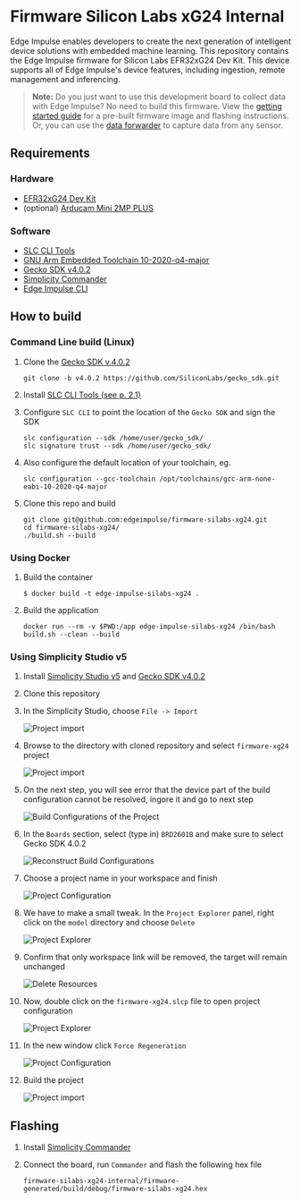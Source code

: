 # Firmware Silicon Labs xG24 Internal

Edge Impulse enables developers to create the next generation of intelligent device solutions with embedded machine learning. This repository contains the Edge Impulse firmware for Silicon Labs EFR32xG24 Dev Kit. This device supports all of Edge Impulse's device features, including ingestion, remote management and inferencing.

> **Note:** Do you just want to use this development board to collect data with Edge Impulse? No need to build this firmware. View the [getting started guide](https://docs.edgeimpulse.com/docs/silabs-xg24) for a pre-built firmware image and flashing instructions. Or, you can use the [data forwarder](https://docs.edgeimpulse.com/docs/cli-data-forwarder) to capture data from any sensor.

## Requirements

### Hardware

* [EFR32xG24 Dev Kit](https://www.silabs.com/wireless/zigbee/efr32mg24-series-2-socs)
* (optional) [Arducam Mini 2MP PLUS](https://www.arducam.com/product/arducam-2mp-spi-camera-b0067-arduino/)

### Software

* [SLC CLI Tools](https://www.silabs.com/documents/public/user-guides/ug520-software-project-generation-configuration-with-slc-cli.pdf)
* [GNU Arm Embedded Toolchain 10-2020-q4-major](https://developer.arm.com/tools-and-software/open-source-software/developer-tools/gnu-toolchain/gnu-rm/downloads)
* [Gecko SDK v4.0.2](https://github.com/SiliconLabs/gecko_sdk/tree/v4.0.2)
* [Simplicity Commander](https://community.silabs.com/s/article/simplicity-commander?language=en_US)
* [Edge Impulse CLI](https://docs.edgeimpulse.com/docs/cli-installation)

## How to build

### Command Line build (Linux)

1. Clone the [Gecko SDK v.4.0.2](https://github.com/SiliconLabs/gecko_sdk/tree/v4.0.2)

    ```
    git clone -b v4.0.2 https://github.com/SiliconLabs/gecko_sdk.git
    ```

1. Install [SLC CLI Tools (see p. 2.1)](https://www.silabs.com/documents/public/user-guides/ug520-software-project-generation-configuration-with-slc-cli.pdf)
1. Configure `SLC CLI` to point the location of the `Gecko SDK` and sign the SDK

    ```
    slc configuration --sdk /home/user/gecko_sdk/
    slc signature trust --sdk /home/user/gecko_sdk/
    ```

1. Also configure the default location of your toolchain, eg.

    ```
    slc configuration --gcc-toolchain /opt/toolchains/gcc-arm-none-eabi-10-2020-q4-major
    ```

1. Clone this repo and build

    ```
    git clone git@github.com:edgeimpulse/firmware-silabs-xg24.git
    cd firmware-silabs-xg24/
    ./build.sh --build
    ```

### Using Docker

1. Build the container

    ```
    $ docker build -t edge-impulse-silabs-xg24 .
    ```

1. Build the application

    ```
    docker run --rm -v $PWD:/app edge-impulse-silabs-xg24 /bin/bash build.sh --clean --build
    ```

### Using Simplicity Studio v5

1. Install [Simplicity Studio v5](https://www.silabs.com/developers/simplicity-studio) and [Gecko SDK v4.0.2](https://github.com/SiliconLabs/gecko_sdk)
1. Clone this repository
1. In the Simplicity Studio, choose `File -> Import`

    ![Project import](doc/import1.png)

1. Browse to the directory with cloned repository and select `firmware-xg24` project

    ![Project import](doc/import2.png)

1. On the next step, you will see error that the device part of the build configuration cannot be resolved, ingore it and go to next step

    ![Build Configurations of the Project](doc/import3.png)

1. In the `Boards` section, select (type in) `BRD2601B` and make sure to select Gecko SDK 4.0.2

    ![Reconstruct Build Configurations](doc/import4.png)

1. Choose a project name in your workspace and finish

    ![Project Configuration](doc/import5.png)

1. We have to make a small tweak. In the `Project Explorer` panel, right click on the `model` directory and choose `Delete`

    ![Project Explorer](doc/import6.png)

1. Confirm that only workspace link will be removed, the target will remain unchanged

    ![Delete Resources](doc/import7.png)

1. Now, double click on the `firmware-xg24.slcp` file to open project configuration

    ![Project Explorer](doc/import8.png)

1. In the new window click `Force Regeneration`

    ![Project Configuration](doc/import9.png)

1. Build the project

    ![Project import](doc/import10.png)

## Flashing

1. Install [Simplicity Commander](https://community.silabs.com/s/article/simplicity-commander?language=en_US)
1. Connect the board, run `Commander` and flash the following hex file

    ```
    firmware-silabs-xg24-internal/firmware-generated/build/debug/firmware-silabs-xg24.hex
    ```
